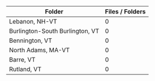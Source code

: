 | Folder                          |   Files / Folders |
|---------------------------------|-------------------|
| Lebanon, NH-VT                  |                 0 |
| Burlington-South Burlington, VT |                 0 |
| Bennington, VT                  |                 0 |
| North Adams, MA-VT              |                 0 |
| Barre, VT                       |                 0 |
| Rutland, VT                     |                 0 |